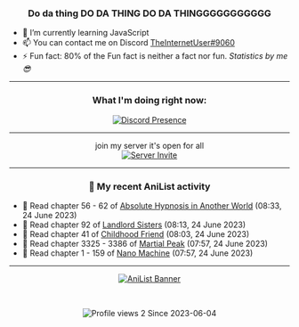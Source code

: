<div align="center">

### Do da thing DO DA THING DO DA THINGGGGGGGGGGG
</div>

- 🌱 I’m currently learning JavaScript
- 📫 You can contact me on Discord [TheInternetUser#9060](https://discord.com/users/534117072796385300)
- ⚡ Fun fact: 80% of the Fun fact is neither a fact nor fun. _Statistics by me 😎_
<hr>

<div align="center">

### What I'm doing right now:
[![Discord Presence](https://lanyard.cnrad.dev/api/534117072796385300)](https://discord.com/users/534117072796385300)
<hr>

join my server it's open for all <br>
[![Server Invite](https://invidget.switchblade.xyz/bfYgVHxrSs)](https://discord.gg/bfYgVHxrSs)

<hr>
  
### 🌸 My recent AniList activity

</div>

<!-- ANILIST_ACTIVITY:start -->

-   📖 Read chapter 56 - 62 of [Absolute Hypnosis in Another World](https://anilist.co/manga/145575) (08:33, 24 June 2023)
-   📖 Read chapter 92 of [Landlord Sisters](https://anilist.co/manga/138564) (08:13, 24 June 2023)
-   📖 Read chapter 41 of [Childhood Friend](https://anilist.co/manga/151890) (08:03, 24 June 2023)
-   📖 Read chapter 3325 - 3386 of [Martial Peak](https://anilist.co/manga/104494) (07:57, 24 June 2023)
-   📖 Read chapter 1 - 159 of [Nano Machine](https://anilist.co/manga/120980) (07:57, 24 June 2023)

<!-- ANILIST_ACTIVITY:end -->
<hr>

<div align="center">

[![AniList Banner](https://img.anili.st/User/929966)](https://anilist.co/user/TheInternetUser)

<!-- ![Profile views](https://gpvc.arturio.dev/TheInternetUse7) Since 2023-01-09 -->
<br>

![Profile views 2](https://eng8ov7sekpf7ov.m.pipedream.net) Since 2023-06-04

</div>
